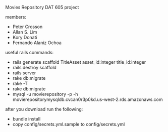 Movies Repository 
DAT 605 project

members:
* Peter Crosson
* Allan S. Lim
* Kory Donati
* Fernando Alaniz Ochoa

useful rails commands:
* rails generate scaffold TitleAsset asset_id:integer title_id:integer 
* rails destroy scaffold <scaffoldname>
* rails server
* rake db:migrate
* rake -T
* rake db:migrate
* mysql -u movierepository -p -h movierepositorymysqldb.cvcan0r3p0kd.us-west-2.rds.amazonaws.com


after you download run the following:
* bundle install
* copy config/secrets.yml.sample to config/secrets.yml
